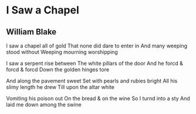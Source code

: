# I Saw a Chapel
## William Blake
I saw a chapel all of gold
That none did dare to enter in
And many weeping stood without
Weeping mourning worshipping

I saw a serpent rise between
The white pillars of the door
And he forcd & forcd & forcd
Down the golden hinges tore

And along the pavement sweet
Set with pearls and rubies bright
All his slimy length he drew
Till upon the altar white

Vomiting his poison out
On the bread & on the wine
So I turnd into a sty
And laid me down among the swine